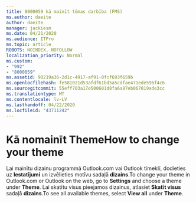 ```yaml
---
title: 8000059 kā mainīt tēmas darbība (FMS)
ms.author: daeite
author: daeite
manager: jackiesm
ms.date: 04/21/2020
ms.audience: ITPro
ms.topic: article
ROBOTS: NOINDEX, NOFOLLOW
localization_priority: Normal
ms.custom:
- "992"
- "8000059"
ms.assetid: 90219a36-2d1c-4917-af91-0fcf693f659b
ms.openlocfilehash: fe581021d53afdf61bd5a5cdfae471ede596f4c6
ms.sourcegitcommit: 55eff703a17e500681d8fa6a87eb067019ade3cc
ms.translationtype: MT
ms.contentlocale: lv-LV
ms.lasthandoff: 04/22/2020
ms.locfileid: "43711242"
---
```

# <a name="how-to-change-your-theme"></a><span data-ttu-id="0865d-102">Kā nomainīt Theme</span><span class="sxs-lookup"><span data-stu-id="0865d-102">How to change your theme</span></span>

<span data-ttu-id="0865d-103">Lai mainītu dizainu programmā Outlook.com vai Outlook tīmeklī, dodieties uz **Iestatījumi** un izvēlieties motīvu sadaļā **dizains**.</span><span class="sxs-lookup"><span data-stu-id="0865d-103">To change your theme in Outlook.com or Outlook on the web, go to **Settings** and choose a theme under **Theme**.</span></span> <span data-ttu-id="0865d-104">Lai skatītu visus pieejamos dizainus, atlasiet **Skatīt visus** sadaļā **dizains**.</span><span class="sxs-lookup"><span data-stu-id="0865d-104">To see all available themes, select **View all** under **Theme**.</span></span>
  